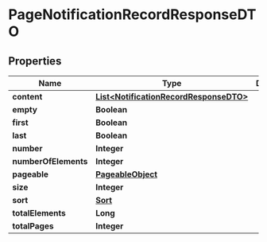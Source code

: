 

# PageNotificationRecordResponseDTO


## Properties

| Name | Type | Description | Notes |
|------------ | ------------- | ------------- | -------------|
|**content** | [**List&lt;NotificationRecordResponseDTO&gt;**](NotificationRecordResponseDTO.md) |  |  [optional] |
|**empty** | **Boolean** |  |  [optional] |
|**first** | **Boolean** |  |  [optional] |
|**last** | **Boolean** |  |  [optional] |
|**number** | **Integer** |  |  [optional] |
|**numberOfElements** | **Integer** |  |  [optional] |
|**pageable** | [**PageableObject**](PageableObject.md) |  |  [optional] |
|**size** | **Integer** |  |  [optional] |
|**sort** | [**Sort**](Sort.md) |  |  [optional] |
|**totalElements** | **Long** |  |  [optional] |
|**totalPages** | **Integer** |  |  [optional] |



